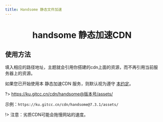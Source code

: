 ```yaml
---
title: Handsome 静态文件加速
---
```


<center>
<h1>handsome 静态加速CDN</h1>
</center>

## 使用方法

<p>填入相应的路径地址，主题就会引用你搭建的cdn上面的资源，而不再引用当前服务器上的资源。</p>

如果您已开始使用本 静态加速CDN 服务，则默认视为遵守 [本约定](/Notice/appointment)。

?> https://ku.gitcc.cn/cdn/handsome@版本号/assets/

示例：`https://ku.gitcc.cn/cdn/handsome@7.3.1/assets/`

!> 注意：劣质CDN可能会拖慢网站的速度。